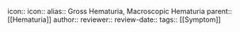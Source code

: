 icon:: 
icon::
alias:: Gross Hematuria, Macroscopic Hematuria
parent:: [[Hematuria]] 
author::
reviewer::
review-date::
tags:: [[Symptom]]
